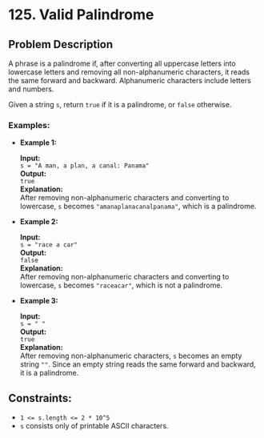 # 125. Valid Palindrome

## Problem Description

A phrase is a palindrome if, after converting all uppercase letters into lowercase letters and removing all non-alphanumeric characters, it reads the same forward and backward. Alphanumeric characters include letters and numbers.

Given a string `s`, return `true` if it is a palindrome, or `false` otherwise.

### Examples:

- **Example 1:**

    **Input:**  
    `s = "A man, a plan, a canal: Panama"`  
    **Output:**  
    `true`  
    **Explanation:**  
    After removing non-alphanumeric characters and converting to lowercase, `s` becomes `"amanaplanacanalpanama"`, which is a palindrome.

- **Example 2:**

    **Input:**  
    `s = "race a car"`  
    **Output:**  
    `false`  
    **Explanation:**  
    After removing non-alphanumeric characters and converting to lowercase, `s` becomes `"raceacar"`, which is not a palindrome.

- **Example 3:**

    **Input:**  
    `s = " "`  
    **Output:**  
    `true`  
    **Explanation:**  
    After removing non-alphanumeric characters, `s` becomes an empty string `""`. Since an empty string reads the same forward and backward, it is a palindrome.

## Constraints:
- `1 <= s.length <= 2 * 10^5`
- `s` consists only of printable ASCII characters.
